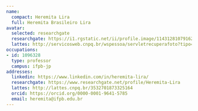 ```yaml
---
name:
  compact: Heremita Lira
  full: Heremita Brasileiro Lira
avatar:
  selected: researchgate
  researchgate: https://i1.rgstatic.net/ii/profile.image/11431281079162768-1660570445490_Q128/Heremita-Lira.jpg
  lattes: http://servicosweb.cnpq.br/wspessoa/servletrecuperafoto?tipo=1&id=K4700519D1
occupations:
- id: 1096328
  type: professor
  campus: ifpb-jp
addresses:
  linkedin: https://www.linkedin.com/in/heremita-lira/
  researchgate: https://www.researchgate.net/profile/Heremita-Lira
  lattes: http://lattes.cnpq.br/3532701873325164
  orcid: https://orcid.org/0000-0001-9641-5785
  email: heremita@ifpb.edu.br
---
```

